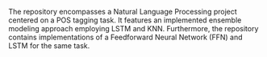 The repository encompasses a Natural Language Processing project centered on a POS tagging task. It features an implemented ensemble modeling approach employing LSTM and KNN. Furthermore, the repository contains implementations of a Feedforward Neural Network (FFN) and LSTM for the same task.
